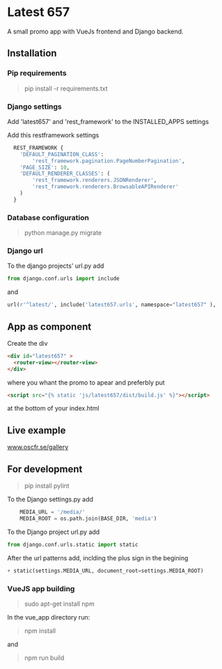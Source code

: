 
# Latest 657 #

A small promo app with VueJs frontend and
Django backend.

## Installation ###
  
### Pip requirements ###

> pip install -r requirements.txt

### Django settings ###

Add 'latest657' and 'rest_framework' to the INSTALLED_APPS settings

Add this restframework settings

``` python
  REST_FRAMEWORK {
    'DEFAULT_PAGINATION_CLASS':
        'rest_framework.pagination.PageNumberPagination',
    'PAGE_SIZE': 10,
    'DEFAULT_RENDERER_CLASSES': (
        'rest_framework.renderers.JSONRenderer',
        'rest_framework.renderers.BrowsableAPIRenderer'
    )
  }
```

### Database configuration ###

> python manage.py migrate
  
### Django url ###

To the django projects' url.py add

``` python
from django.conf.urls import include
```

and

``` python
url(r'^latest/', include('latest657.urls', namespace="latest657" ),
```

## App as component ##

Create the div

``` html
<div id="latest657" >
  <router-view></router-view>
</div>
```

 where you whant the promo to apear and preferbly put

``` html
<script src="{% static 'js/latest657/dist/build.js' %}"></script>
```

at the bottom of your index.html

## Live example ##

  www.oscfr.se/gallery

## For development ##

> pip install pylint

To the Django settings.py add

``` python
    MEDIA_URL = '/media/'
    MEDIA_ROOT = os.path.join(BASE_DIR, 'media')
```

To the Django project url.py add

``` python
from django.conf.urls.static import static
```

After the url patterns add, inclding the plus sign in the begining

``` python
+ static(settings.MEDIA_URL, document_root=settings.MEDIA_ROOT)
```

### VueJS app building ###

 > sudo apt-get install npm
  
 In the vue_app directory run:

> npm install

and

> npm run build
